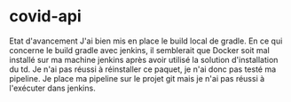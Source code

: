 # covid-api

Etat d'avancement
J'ai bien mis en place le build local de gradle. En ce qui concerne le build gradle avec jenkins, il semblerait que Docker soit mal installé sur ma machine jenkins après avoir utilisé la solution d'installation du td. 
Je n'ai pas réussi à réinstaller ce paquet, je n'ai donc pas testé ma pipeline. 
Je place ma pipeline sur le projet git mais je n'ai pas réussi à l'exécuter dans jenkins.

